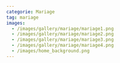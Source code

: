 ```yaml
---
categorie: Mariage
tag: mariage
images:
  - /images/gallery/mariage/mariage1.png
  - /images/gallery/mariage/mariage2.png
  - /images/gallery/mariage/mariage3.png
  - /images/gallery/mariage/mariage4.png
  - /images/home_background.png
---
```

